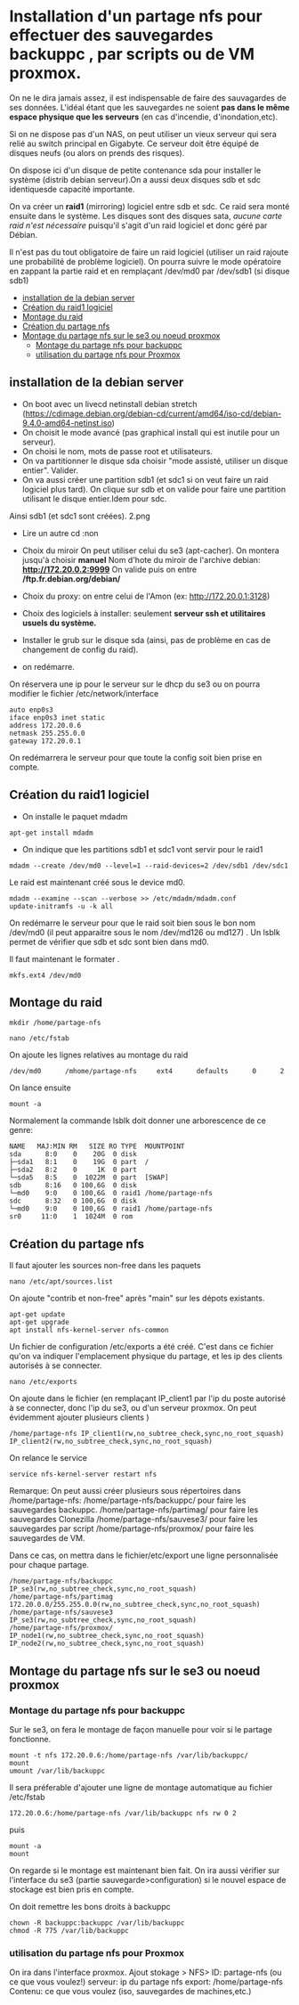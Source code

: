 # Installation d'un partage nfs pour effectuer des sauvegardes **backuppc** , **par scripts** ou de **VM proxmox**.

On ne le dira jamais assez, il est indispensable de faire des sauvagardes de ses données. L'idéal étant que les sauvegardes ne soient **pas dans le même espace physique que les serveurs** (en cas d'incendie, d'inondation,etc).

Si on ne dispose pas d'un NAS, on peut utiliser un vieux serveur qui sera relié au switch principal en Gigabyte. Ce serveur doit être équipé de disques neufs (ou alors on prends des risques).

On dispose ici d'un disque de petite contenance sda pour installer le système (distrib debian serveur).On a aussi deux disques sdb et sdc identiquesde capacité importante.

On va créer un **raid1** (mirroring) logiciel entre sdb et sdc. Ce raid sera monté ensuite dans le système. Les disques sont des disques sata, *aucune carte raid n'est nécessaire* puisqu'il s'agit d'un raid logiciel et donc géré par Débian.

Il n'est pas du tout obligatoire de faire un raid logiciel (utiliser un raid rajoute une probabilité de problème logiciel). On pourra suivre le mode opératoire en zappant la partie raid et en remplaçant /dev/md0 par /dev/sdb1 (si disque sdb1)




* [installation de la debian server](#installation-de-la-debian-server)
* [Création du raid1 logiciel](#création-du-raid1-logiciel)
* [Montage du raid](#montage-du-raid)
* [Création du partage nfs](#création-du-partage-nfs)
* [Montage du partage nfs sur le se3 ou noeud proxmox](#montage-du-partage-nfs-sur-le-se3-ou-noeud-proxmox)
     * [Montage du partage nfs pour backuppc](#montage-du-partage-nfs-pour-backuppc)
     * [utilisation du partage nfs pour Proxmox](#utilisation-du-partage-nfs-pour-proxmox)



## installation de la debian server 
* On boot avec un livecd netinstall debian stretch (https://cdimage.debian.org/debian-cd/current/amd64/iso-cd/debian-9.4.0-amd64-netinst.iso)
* On choisit le mode avancé (pas graphical install qui est inutile pour un serveur).
* On choisi le nom, mots de passe root et utilisateurs.
* On va partitionner le disque sda  choisir "mode assisté, utiliser un disque entier". Valider.
* On va aussi créer une partition sdb1 (et sdc1 si on veut faire un raid logiciel plus tard). On clique sur sdb et on valide pour faire une partition utilisant le disque entier.Idem pour sdc.

Ainsi sdb1 (et sdc1 sont créées). 2.png

* Lire un autre cd :non

* Choix du miroir
On peut utiliser celui du se3 (apt-cacher). On montera jusqu'à choisir **manuel**
Nom d'hote du miroir de l'archive debian: **http://172.20.0.2:9999** 
On valide puis on entre **/ftp.fr.debian.org/debian/**

* Choix du proxy: on entre celui de l'Amon (ex: http://172.20.0.1:3128)
* Choix des logiciels à installer: seulement **serveur ssh et utilitaires usuels du système.**
* Installer le grub sur le disque sda (ainsi, pas de problème en cas de changement de config du raid).
* on redémarre.

On réservera une ip pour le serveur sur le dhcp du se3 ou on pourra modifier le fichier /etc/network/interface
```
auto enp0s3
iface enp0s3 inet static  
address 172.20.0.6
netmask 255.255.0.0
gateway 172.20.0.1
```
On redémarrera le serveur pour que toute la config soit bien prise en compte.

## Création du raid1 logiciel
* On installe le paquet mdadm
```
apt-get install mdadm
```
* On indique que les partitions sdb1 et sdc1 vont servir pour le raid1
```
mdadm --create /dev/md0 --level=1 --raid-devices=2 /dev/sdb1 /dev/sdc1
```

Le raid est maintenant créé sous le device md0.
```
mdadm --examine --scan --verbose >> /etc/mdadm/mdadm.conf
update-initramfs -u -k all

```
On redémarre le serveur pour que le raid soit bien sous le bon nom /dev/md0 (il peut apparaitre sous le nom /dev/md126 ou md127) .
Un lsblk permet de vérifier que sdb et sdc sont bien dans md0.

Il faut maintenant le formater .
```
mkfs.ext4 /dev/md0
```

## Montage du raid
```
mkdir /home/partage-nfs

nano /etc/fstab
```
On ajoute les lignes relatives au montage du raid
```
/dev/md0      /mhome/partage-nfs     ext4      defaults      0      2
```
On lance ensuite
```
mount -a
```
Normalement la commande lsblk doit donner une arborescence de ce genre:

```
NAME   MAJ:MIN RM   SIZE RO TYPE  MOUNTPOINT
sda      8:0    0    20G  0 disk
├─sda1   8:1    0    19G  0 part  /
├─sda2   8:2    0     1K  0 part
└─sda5   8:5    0  1022M  0 part  [SWAP]
sdb      8:16   0 100,6G  0 disk
└─md0    9:0    0 100,6G  0 raid1 /home/partage-nfs
sdc      8:32   0 100,6G  0 disk
└─md0    9:0    0 100,6G  0 raid1 /home/partage-nfs
sr0     11:0    1  1024M  0 rom
```

## Création du partage nfs

Il faut ajouter les sources non-free dans les paquets

```
nano /etc/apt/sources.list
```
On ajoute "contrib et non-free" après "main" sur les dépots existants.

```
apt-get update
apt-get upgrade
apt install nfs-kernel-server nfs-common
```
Un fichier  de configuration /etc/exports a été créé. C'est dans ce fichier qu'on va indiquer l'emplacement physique du partage, et les ip des clients autorisés à se connecter.

```
nano /etc/exports
```

On ajoute dans le fichier (en remplaçant IP_client1 par l'ip du poste autorisé à se connecter, donc l'ip du se3, ou d'un serveur proxmox. On peut évidemment ajouter plusieurs clients )

```
/home/partage-nfs IP_client1(rw,no_subtree_check,sync,no_root_squash) IP_client2(rw,no_subtree_check,sync,no_root_squash)
```

On relance le service
```
service nfs-kernel-server restart nfs
```

Remarque: On peut aussi créer plusieurs sous répertoires dans /home/partage-nfs: 
/home/partage-nfs/backuppc/  pour faire les sauvegardes backuppc.
/home/partage-nfs/partimag/  pour faire les sauvegardes Clonezilla
/home/partage-nfs/sauvese3/  pour faire les sauvegardes par script
/home/partage-nfs/proxmox/  pour faire les sauvegardes de VM.

Dans ce cas, on mettra dans le fichier/etc/export une ligne personnalisée pour chaque partage.

```
/home/partage-nfs/backuppc IP_se3(rw,no_subtree_check,sync,no_root_squash)
/home/partage-nfs/partimag 172.20.0.0/255.255.0.0(rw,no_subtree_check,sync,no_root_squash)
/home/partage-nfs/sauvese3 IP_se3(rw,no_subtree_check,sync,no_root_squash)
/home/partage-nfs/proxmox/ IP_node1(rw,no_subtree_check,sync,no_root_squash) IP_node2(rw,no_subtree_check,sync,no_root_squash)
```


## Montage du partage nfs sur le se3 ou noeud proxmox

### Montage du partage nfs pour backuppc
Sur le se3, on fera le montage de façon manuelle pour voir si le partage fonctionne.
```
mount -t nfs 172.20.0.6:/home/partage-nfs /var/lib/backuppc/
mount
umount /var/lib/backuppc
```
Il sera préferable d'ajouter une ligne de montage automatique au fichier /etc/fstab

```
172.20.0.6:/home/partage-nfs /var/lib/backuppc nfs rw 0 2
```
puis
```
mount -a
mount
```
On regarde si le montage est maintenant bien fait. On ira aussi vérifier sur l'interface du se3 (partie sauvegarde>configuration) si le nouvel espace de stockage est bien pris en compte.

On doit remettre les bons droits à backuppc

```
chown -R backuppc:backuppc /var/lib/backuppc
chmod -R 775 /var/lib/backuppc
```
### utilisation du partage nfs pour Proxmox
On ira dans l'interface proxmox. Ajout stokage > NFS>
ID: partage-nfs (ou ce que vous voulez!)
serveur: ip du partage nfs
export: /home/partage-nfs
Contenu: ce que vous voulez (iso, sauvegardes de machines,etc.)









